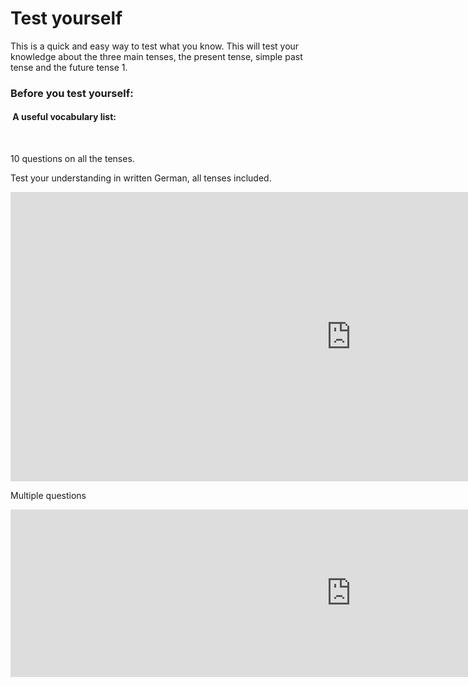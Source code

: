 <h1>Test yourself</h1>
<p>This is a quick and easy way to test what you know. This will test your knowledge about the three main tenses, the present tense, simple past tense and the future tense 1.&nbsp;</p>
<h3>Before you test yourself:</h3>
<h4>&nbsp;A useful vocabulary list:</h4>
<p>&nbsp;</p>

<p> 10 questions on all the tenses. </p>

<p> Test your understanding in written German, all tenses included.</p>
<iframe src="https://h5p.org/h5p/embed/689332" width="1090" height="463" frameborder="0" allowfullscreen="allowfullscreen"></iframe><script src="https://h5p.org/sites/all/modules/h5p/library/js/h5p-resizer.js" charset="UTF-8"></script>

<p> Multiple questions </p>
<iframe src="https://h5p.org/h5p/embed/688687" width="1090" height="268" frameborder="0" allowfullscreen="allowfullscreen"></iframe><script src="https://h5p.org/sites/all/modules/h5p/library/js/h5p-resizer.js" charset="UTF-8"></script>
